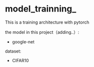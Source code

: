 # model_trainning_
This is a training architecture with pytorch

the model in this project（adding..）:
- google-net

dataset:
- CIFAR10
